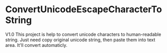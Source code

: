 ConvertUnicodeEscapeCharacterToString
=====================================
  V1.0
  This project is help to convert unicode characters to human-readable string.
  Just need copy original unicode string, then paste them into text area. It'll convert automaticly.
